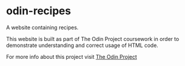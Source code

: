 # odin-recipes

A website containing recipes.

This website is built as part of The Odin Project coursework in order to demonstrate understanding and correct usage of HTML code.

For more info about this project visit [The Odin Project](https://www.theodinproject.com/lessons/foundations-recipes)